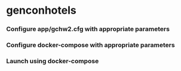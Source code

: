 # genconhotels
### Configure app/gchw2.cfg with appropriate parameters
### Configure docker-compose with appropriate parameters
### Launch using docker-compose
